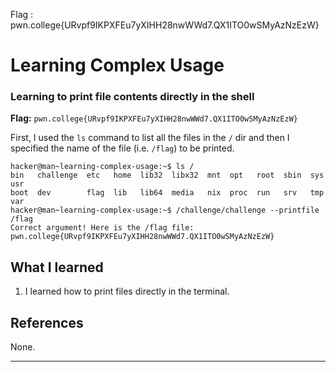 Flag : pwn.college{URvpf9IKPXFEu7yXIHH28nwWWd7.QX1ITO0wSMyAzNzEzW}
# Learning Complex Usage

### Learning to print file contents directly in the shell

**Flag:** `pwn.college{URvpf9IKPXFEu7yXIHH28nwWWd7.QX1ITO0wSMyAzNzEzW}`

First, I used the `ls` command to list all the files in the `/` dir and then I specified the name of the file (i.e. `/flag`) to be 
printed.
```
hacker@man~learning-complex-usage:~$ ls /
bin   challenge  etc   home  lib32  libx32  mnt  opt   root  sbin  sys  usr
boot  dev        flag  lib   lib64  media   nix  proc  run   srv   tmp  var
hacker@man~learning-complex-usage:~$ /challenge/challenge --printfile /flag
Correct argument! Here is the /flag file:
pwn.college{URvpf9IKPXFEu7yXIHH28nwWWd7.QX1ITO0wSMyAzNzEzW}
```

## What I learned

1. I learned how to print files directly in the terminal.

## References

None. 

---

